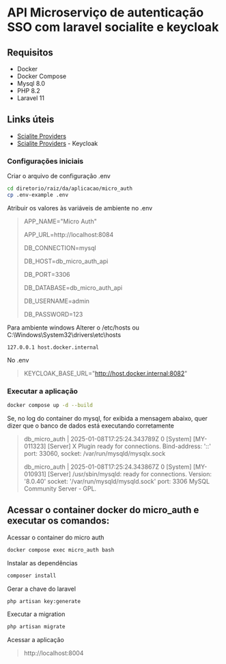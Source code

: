 # API Microserviço de autenticação SSO com laravel socialite e keycloak

## Requisitos
- Docker
- Docker Compose
- Mysql 8.0
- PHP 8.2
- Laravel 11

## Links úteis
- [Scialite Providers](https://socialiteproviders.com/about/)
- [Scialite Providers](https://socialiteproviders.com/Keycloak/) - Keycloak

### Configurações iniciais
Criar o arquivo de configuração .env
```sh
cd diretorio/raiz/da/aplicacao/micro_auth
cp .env-example .env
```

Atribuir os valores às variáveis de ambiente no .env

> APP_NAME="Micro Auth"
>
> APP_URL=http://localhost:8084
>
> DB_CONNECTION=mysql
>
> DB_HOST=db_micro_auth_api
>
> DB_PORT=3306
>
> DB_DATABASE=db_micro_auth_api
>
> DB_USERNAME=admin
>
> DB_PASSWORD=123

Para ambiente windows
Alterer o /etc/hosts ou C:\Windows\System32\drivers\etc\hosts
```
127.0.0.1 host.docker.internal
```
No .env
> KEYCLOAK_BASE_URL="http://host.docker.internal:8082"

### Executar a aplicação
```sh
docker compose up -d --build
```

Se, no log do container do mysql, for exibida a mensagem abaixo, quer dizer que o banco de dados está executando corretamente

> db_micro_auth     | 2025-01-08T17:25:24.343789Z 0 [System] [MY-011323] [Server] X Plugin ready for connections. Bind-address: '::' port: 33060, socket: /var/run/mysqld/mysqlx.sock
>
> db_micro_auth     | 2025-01-08T17:25:24.343867Z 0 [System] [MY-010931] [Server] /usr/sbin/mysqld: ready for connections. Version: '8.0.40'  socket: '/var/run/mysqld/mysqld.sock'  port: 3306  MySQL Community Server - GPL.

## Acessar o container docker do micro_auth e executar os comandos:
Acessar o container do micro auth
```sh
docker compose exec micro_auth bash
```

Instalar as dependências
```sh
composer install
```

Gerar a chave do laravel
```sh
php artisan key:generate
```

Executar a migration
```sh
php artisan migrate
```

Acessar a aplicação
> http://localhost:8004